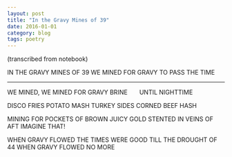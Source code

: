 ```yaml
---
layout: post
title: "In the Gravy Mines of 39"
date: 2016-01-01
category: blog
tags: poetry
---
```


(transcribed from notebook)

IN THE GRAVY MINES OF 39
WE MINED FOR GRAVY TO PASS THE TIME

-----------

WE MINED, WE MINED FOR GRAVY BRINE
&nbsp;&nbsp;&nbsp;&nbsp;&nbsp;&nbsp;UNTIL NIGHTTIME

DISCO FRIES
POTATO MASH
TURKEY SIDES
CORNED BEEF HASH

MINING FOR POCKETS
OF BROWN JUICY GOLD
STENTED IN VEINS OF AFT
IMAGINE THAT!

WHEN GRAVY FLOWED THE TIMES WERE GOOD
TILL THE DROUGHT OF 44
WHEN GRAVY FLOWED NO MORE
